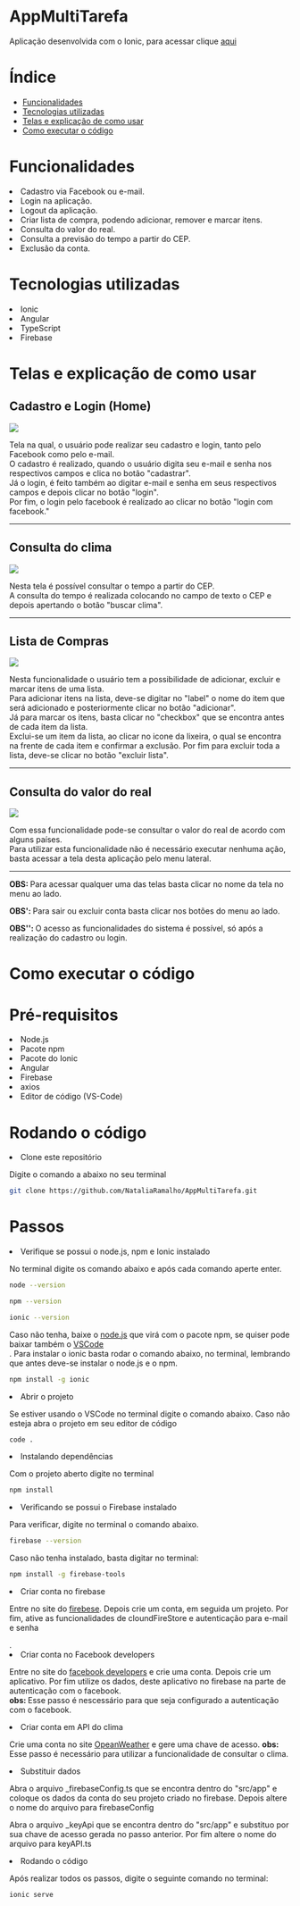 
# AppMultiTarefa
Aplicação desenvolvida com o Ionic, para acessar clique [aqui](https://appmultitarefa.web.app/cadastro)

Índice
=================
<!--ts-->
   * [Funcionalidades](#funcionalidades)
   * [Tecnologias utilizadas](#tecnologias-utilizadas)
   * [Telas e explicação de como usar](#telas-e-explicação-de-como-usar)
   * [Como executar o código](#como-executar-o-código)
<!--te-->

#  Funcionalidades 
<li> Cadastro via Facebook ou e-mail. </li>
<li> Login na aplicação. </li>
<li> Logout da aplicação. </li>
<li> Criar lista de compra, podendo adicionar, remover e marcar itens. </li>
<li> Consulta do valor do real.</li>
<li> Consulta a previsão do tempo a partir do CEP. </li>
<li> Exclusão da conta.</li>

# Tecnologias utilizadas
<li> Ionic </li>
<li> Angular </li>
<li> TypeScript </li>
<li> Firebase </li>

# Telas e explicação de como usar
<h2> Cadastro e Login (Home)</h2>

<img src="https://github.com/NataliaRamalho/AppMultiTarefa/blob/master/telas/telaHome.png" >



<p> Tela na qual, o usuário pode realizar seu cadastro e login, tanto pelo Facebook como pelo e-mail. <br>
 O cadastro é realizado, quando o usuário digita seu e-mail e senha nos respectivos campos e clica no botão "cadastrar".<br>
 Já o login, é feito também  ao digitar e-mail e senha em seus respectivos campos e depois clicar no botão "login".<br>
 Por fim, o login pelo facebook é realizado ao clicar no botão "login com facebook." </p>

<hr>

<h2> Consulta do clima</h2>
<img src="https://github.com/NataliaRamalho/AppMultiTarefa/blob/master/telas/telaConsultaClima.png">
<p> Nesta tela é possível consultar o tempo a partir do CEP.<br>
    A consulta do tempo é realizada colocando no campo de texto o CEP e depois apertando o botão "buscar clima".
</p>

<hr>

<h2> Lista de Compras </h2>
<img src="https://github.com/NataliaRamalho/AppMultiTarefa/blob/master/telas/telaListaCompra.png">


<p> Nesta funcionalidade o usuário tem a possibilidade de adicionar, excluir e marcar itens de uma lista.<br>
    Para adicionar itens na lista, deve-se digitar no "label" o nome do item que será adicionado e posteriormente clicar no botão "adicionar".<br>
    Já para marcar os itens, basta clicar no "checkbox" que se encontra antes de cada item da lista.<br>
    Exclui-se um item da lista, ao clicar no icone da lixeira, o qual se encontra na frente de cada item e confirmar a exclusão.
    Por fim para excluir toda a lista, deve-se clicar no botão "excluir lista".
</p>

<hr>

<h2> Consulta do valor do real</h2>
<img src="https://github.com/NataliaRamalho/AppMultiTarefa/blob/master/telas/TelaValorReal.png">
<p> Com essa funcionalidade pode-se consultar o valor do real de acordo com alguns países.<br>
  Para utilizar esta funcionalidade não é necessário executar nenhuma ação, basta acessar a tela desta aplicação pelo menu lateral.   
</p>
<hr>
<p><strong> OBS: </strong> Para acessar qualquer uma das telas basta clicar no nome da tela no menu ao lado. </p>
<p><strong> OBS': </strong> Para sair ou excluir conta basta clicar nos botões do menu ao lado. </p>
<p><strong> OBS'': </strong> O acesso as funcionalidades do sistema é possível, só após a realização do cadastro ou login. </p>
  

# Como executar o código 
<h1> Pré-requisitos </h1>
<li> Node.js </li>
<li> Pacote npm </li>
<li> Pacote do Ionic </li>
<li> Angular </li>
<li> Firebase</li>
<li> axios </li>
<li> Editor de código (VS-Code) </li>
<h1> Rodando o código  </h1>
<li>Clone este repositório</li>
  <p>Digite o comando a abaixo no seu terminal </p>
  
 ```sh
git clone https://github.com/NataliaRamalho/AppMultiTarefa.git
```


<h1> Passos </h1>
<li> Verifique se possui o node.js, npm e Ionic instalado</li>
  <p>No terminal digite os comando abaixo e após cada comando aperte enter.</p>
  
  
  ```sh
node --version

npm --version

ionic --version
```

  <p> Caso não tenha, baixe o <a href="https://nodejs.org/en/">node.js</a> que virá com o pacote npm, se quiser pode baixar também o 
  <a href="https://code.visualstudio.com/"> VSCode </a> <br>. Para instalar o ionic basta rodar o comando abaixo, no terminal, lembrando que antes deve-se instalar o node.js e o npm. </p>
  
  
  
   ```sh
npm install -g ionic
```
  
  
 <li> Abrir o projeto </li>
<p> Se estiver usando o VSCode no terminal digite o comando abaixo. Caso não esteja abra o projeto em seu editor de código </p>


  ```sh
code .
```


<li> Instalando dependências </li>
  <p> Com o projeto aberto digite no terminal</p>
  
   ```sh
npm install
```


<li>Verificando se possui o Firebase instalado</li>
  <p> Para verificar, digite no terminal o comando abaixo.</p>
  
  
  ```sh
firebase --version
```


<p> Caso não tenha instalado, basta digitar no terminal: </p>


```sh
npm install -g firebase-tools
```


<li> Criar conta no firebase </li>
<p> Entre no site do <a href="https://console.firebase.google.com">firebese</a>.
  Depois crie um conta, em seguida um projeto. Por fim, ative as funcionalidades de cloundFireStore e autenticação para e-mail e senha</p>.

<li> Criar conta no Facebook developers</li>
<p>Entre no site do <a href="https://developers.facebook.com/">facebook developers</a> e crie uma conta. Depois crie um aplicativo. Por fim utilize os dados, deste aplicativo no firebase na parte de autenticação com o facebook.<br>
<strong> obs: </strong> Esse passo é nescessário para que seja configurado a autenticação com o facebook.</strong></p>
  
<li> Criar conta em API do clima</li>
<p> Crie uma conta no site <a href="https://openweathermap.org/"> OpeanWeather</a> e gere uma chave de acesso. </b>
<strong> obs: </strong> Esse passo é necessário para utilizar a funcionalidade de consultar o clima.</p>

<li> Substituir dados</li>
<p> Abra o arquivo _firebaseConfig.ts que se encontra dentro do "src/app" e coloque os dados da conta do seu projeto criado no firebase. Depois altere o nome do arquivo para firebaseConfig </p>
<p> Abra o arquivo _keyApi que se encontra dentro do "src/app" e substituo por sua chave de acesso gerada no passo anterior. Por fim  altere o nome do arquivo para keyAPI.ts </p>

<li>Rodando o código</li>
<p> Após realizar todos os passos, digite o seguinte comando no terminal: </p>

```sh
ionic serve
```





  
  
 


  
  
 
